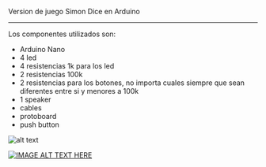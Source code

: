 Version de juego Simon Dice en Arduino
*****

Los componentes utilizados son:

- Arduino Nano
- 4 led
- 4 resistencias 1k para los led
- 2 resistencias 100k
- 2 resistencias para los botones, no importa cuales siempre que sean diferentes entre si y menores a 100k
- 1 speaker
- cables
- protoboard
- push button



![alt text](http://panel.gsampallo.com/simon_esquematico.png "Esquematico")


[![IMAGE ALT TEXT HERE](https://i.ytimg.com/vi/4VTZrfXP-ds/hqdefault.jpg)](https://www.youtube.com/watch?v=4VTZrfXP-ds)

